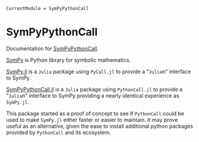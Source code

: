 ```@meta
CurrentModule = SymPyPythonCall
```

# SymPyPythonCall

Documentation for [SymPyPythonCall](https://github.com/jverzani/SymPyPythonCall.jl).

[SymPy](https://www.sympy.org/) is Python library for symbolic mathematics.

[SymPy.jl](https://github.com/JuliaPy/SymPy.jl) is a `Julia` package using `PyCall.jl` to provide a "`Julia`n" interface to SymPy.

[SymPyPythonCall.jl](https://github.com/jverzani/SymPyPythonCall.jl) is a `Julia` package using `PythonCall.jl` to provide a "`Julia`n" interface to SymPy providing a nearly identical experience as `SymPy.jl`.

This package started as a proof of concept to see if `PythonCall` could be used to make `SymPy.jl` either faster or easier to maintain. It may prove useful as an alternative, given the ease to install additional python packages provided by `PythonCall` and its ecosystem.
